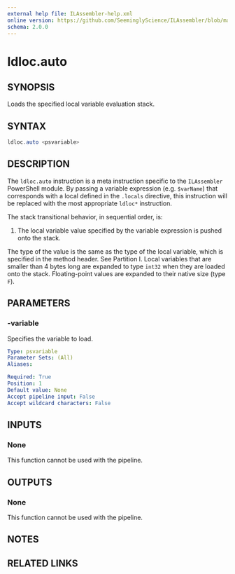 ```yaml
---
external help file: ILAssembler-help.xml
online version: https://github.com/SeeminglyScience/ILAssembler/blob/master/docs/en-US/ldloc.auto.md
schema: 2.0.0
---
```


# ldloc.auto

## SYNOPSIS

Loads the specified local variable evaluation stack.

## SYNTAX

```powershell
ldloc.auto <psvariable>
```

## DESCRIPTION

The `ldloc.auto` instruction is a meta instruction specific to the `ILAssembler` PowerShell module. By passing a variable expression (e.g. `$varName`) that corresponds with a local defined in the `.locals` directive, this instruction will be replaced with the most appropriate `ldloc*` instruction.

 The stack transitional behavior, in sequential order, is:

1.  The local variable value specified by the variable expression is pushed onto the stack.

 The type of the value is the same as the type of the local variable, which is specified in the method header. See Partition I. Local variables that are smaller than 4 bytes long are expanded to type `int32` when they are loaded onto the stack. Floating-point values are expanded to their native size (type `F`).

## PARAMETERS

### -variable

Specifies the variable to load.

```yaml
Type: psvariable
Parameter Sets: (All)
Aliases:

Required: True
Position: 1
Default value: None
Accept pipeline input: False
Accept wildcard characters: False
```

## INPUTS

### None

This function cannot be used with the pipeline.

## OUTPUTS

### None

This function cannot be used with the pipeline.

## NOTES

## RELATED LINKS

